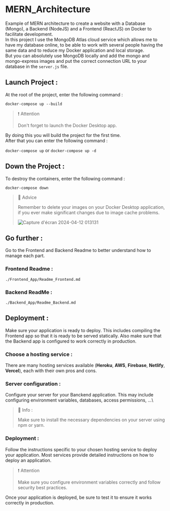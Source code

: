 # MERN_Architecture

Example of MERN architecture to create a website with a Database (Mongo), a Backend (NodeJS) and a Frontend (ReactJS) on Docker to facilitate development.\
In this project I use the MongoDB Atlas cloud service which allows me to have my database online, to be able to work with several people having the same data and to reduce my Docker application and local storage.\
But you can absolutely use MongoDB locally and add the mongo and mongo-express images and put the correct connection URL to your database in the `server.js` file.

## Launch Project :

At the root of the project, enter the following command :

`docker-compose up --build`

>❗️ Attention
>
> Don't forget to launch the Docker Desktop app.

By doing this you will build the project for the first time.\
After that you can enter the following command :

`docker-compose up`  or  `docker-compose up -d`

## Down the Project :

To destroy the containers, enter the following command :

`docker-compose down`

> 🚧 Advice
>
> Remember to delete your images on your Docker Desktop application, if you ever make significant changes due to image cache problems.
> 
> ![Capture d'écran 2024-04-12 013131](https://github.com/Sn4keyes/MERN_Architecture_on_Docker/assets/57391709/6643509a-9719-4a04-90dc-31adf0ca8ddb)

## Go further :

Go to the Frontend and Backend Readme to better understand how to manage each part.

### Frontend Readme :
`./Frontend_App/Readme_Frontend.md`

### Backend ReadMe :
`./Backend_App/Readme_Backend.md`

## Deployment :

Make sure your application is ready to deploy. This includes compiling the Frontend app so that it is ready to be served statically. Also make sure that the Backend app is configured to work correctly in production.

### Choose a hosting service :

There are many hosting services available (**Heroku**, **AWS**, **Firebase**, **Netlify**, **Vercel**), each with their own pros and cons.

### Server configuration :

Configure your server for your Banckend application. This may include configuring environment variables, databases, access permissions, ...\

> 📘 Info :
>
> Make sure to install the necessary dependencies on your server using npm or yarn.

### Deployment :

Follow the instructions specific to your chosen hosting service to deploy your application. Most services provide detailed instructions on how to deploy an application.

> ❗️ Attention
>
> Make sure you configure environment variables correctly and follow security best practices.

Once your application is deployed, be sure to test it to ensure it works correctly in production.
